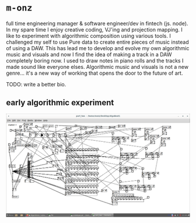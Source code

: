 # `m-onz`

full time engineering manager & software engineer/dev in fintech (js. node). In my spare time I enjoy creative coding, VJ'ing and projection mapping. I like to experiment with algorithmic composition using various tools. I challenged my self to use Pure data to create entire pieces of music instead of using a DAW. This has lead me to develop and evolve my own algorithmic music and visuals and now I find the idea of making a track in a DAW completely boring now. I used to draw notes in piano rolls and the tracks I made sound like everyone elses. Algorithmic music and visuals is not a new genre... it's a new way of working that opens the door to the future of art.

TODO: write a better bio.

## early algorithmic experiment

<img src="3.png" />
